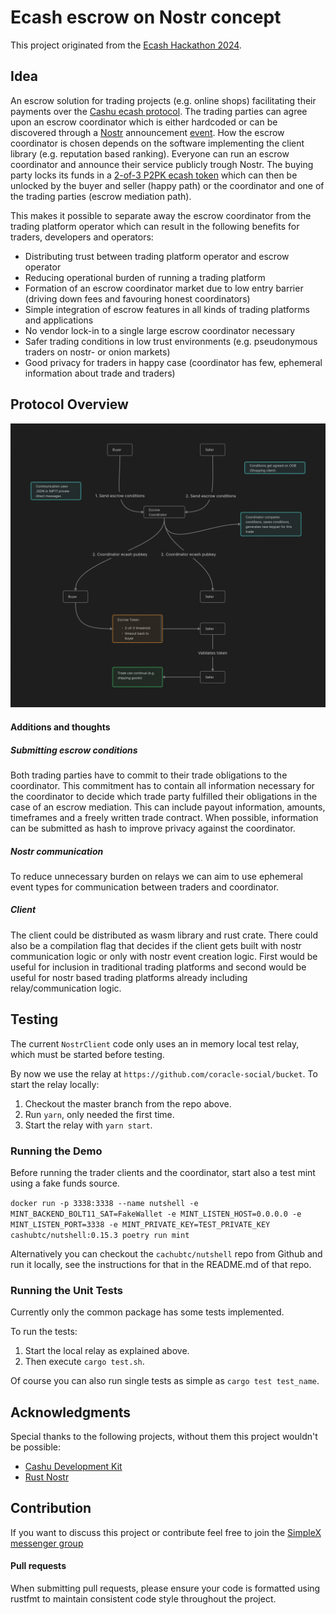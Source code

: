 # Ecash escrow on Nostr concept

This project originated from the [Ecash Hackathon 2024](https://web.archive.org/web/20240527181133/https://www.nobsbitcoin.com/ecash-hackday-v2-to-take-place-in-berlin-on-june-20-21/).

## Idea
An escrow solution for trading projects (e.g. online shops) facilitating their payments over the [Cashu ecash protocol](https://cashu.space/). The trading parties can agree upon an escrow coordinator which is either hardcoded or can be discovered through a [Nostr](https://nostr.com/) announcement [event](https://github.com/nostr-protocol/nips/blob/master/01.md). How the escrow coordinator is chosen depends on the software implementing the client library (e.g. reputation based ranking).
Everyone can run an escrow coordinator and announce their service publicly trough Nostr.
The buying party locks its funds in a [2-of-3 P2PK ecash token](https://github.com/cashubtc/nuts/blob/main/11.md) which can then be unlocked by the buyer and seller (happy path) or the coordinator and one of the trading parties (escrow mediation path).

This makes it possible to separate away the escrow coordinator from the trading platform operator which can result in the following benefits for traders, developers and operators:

* Distributing trust between trading platform operator and escrow operator
* Reducing operational burden of running a trading platform
* Formation of an escrow coordinator market due to low entry barrier (driving down fees and favouring honest coordinators)
* Simple integration of escrow features in all kinds of trading platforms and applications
* No vendor lock-in to a single large escrow coordinator necessary
* Safer trading conditions in low trust environments (e.g. pseudonymous traders on nostr- or onion markets)
* Good privacy for traders in happy case (coordinator has few, ephemeral information about trade and traders)

## Protocol Overview

![Protocol Overview Picture](docs/obsidian_vault/Protocol-Overview.png)

#### Additions and thoughts

##### Submitting escrow conditions
Both trading parties have to commit to their trade obligations to the coordinator. This commitment has to contain all information necessary for the coordinator to decide which trade party fulfilled their obligations in the case of an escrow mediation. This can include payout information, amounts, timeframes and a freely written trade contract. When possible, information can be submitted as hash to improve privacy against the coordinator.

##### Nostr communication
To reduce unnecessary burden on relays we can aim to use ephemeral event types for communication between traders and coordinator.

##### Client
The client could be distributed as wasm library and rust crate. There could also be a compilation flag that decides if the client gets built with nostr communication logic or only with nostr event creation logic. First would be useful for inclusion in traditional trading platforms and second would be useful for nostr based trading platforms already including relay/communication logic.

## Testing
The current `NostrClient` code only uses an in memory local test relay, which must be started before testing.

By now we use the relay at `https://github.com/coracle-social/bucket`. To start the relay locally:
1. Checkout the master branch from the repo above.
2. Run `yarn`, only needed the first time.
2. Start the relay with `yarn start`.

### Running the Demo
Before running the trader clients and the coordinator, start also a test mint using a fake funds source.

`docker run -p 3338:3338 --name nutshell -e MINT_BACKEND_BOLT11_SAT=FakeWallet -e MINT_LISTEN_HOST=0.0.0.0 -e MINT_LISTEN_PORT=3338 -e MINT_PRIVATE_KEY=TEST_PRIVATE_KEY cashubtc/nutshell:0.15.3 poetry run mint`

Alternatively you can checkout the `cachubtc/nutshell` repo from Github and run it locally, see the instructions for that in the README.md of that repo.

### Running the Unit Tests
Currently only the common package has some tests implemented.

To run the tests:
1. Start the local relay as explained above.
2. Then execute `cargo test.sh`.

Of course you can also run single tests as simple as `cargo test test_name`.

## Acknowledgments
Special thanks to the following projects, without them this project wouldn't be possible:

* [Cashu Development Kit](https://github.com/cashubtc/cdk)
* [Rust Nostr](https://github.com/rust-nostr/nostr)

## Contribution
If you want to discuss this project or contribute feel free to join the [SimpleX messenger group](https://simplex.chat/contact#/?v=2-5&smp=smp%3A%2F%2F6iIcWT_dF2zN_w5xzZEY7HI2Prbh3ldP07YTyDexPjE%3D%40smp10.simplex.im%2FXp-lzznxmQTAKO3yJQtx_Bu9j2ZxDmRS%23%2F%3Fv%3D1-2%26dh%3DMCowBQYDK2VuAyEATACuD83g5rq9Eooa7-tv0q1vff8HUs8ucJ0OgSJ36zQ%253D%26srv%3Drb2pbttocvnbrngnwziclp2f4ckjq65kebafws6g4hy22cdaiv5dwjqd.onion&data=%7B%22type%22%3A%22group%22%2C%22groupLinkId%22%3A%22Oe7Ff4nsqtAjx4sVV8rcDA%3D%3D%22%7D)

#### Pull requests
When submitting pull requests, please ensure your code is formatted using rustfmt to maintain consistent code style throughout the project.
